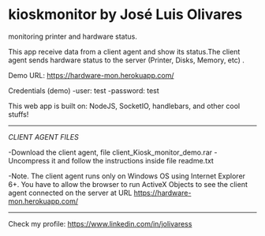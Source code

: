 # kioskmonitor by José Luis Olivares
monitoring printer and hardware status. 

This app receive data from a client agent and show its status.The client agent sends hardware status to the server (Printer, Disks, Memory, etc) .

Demo URL: https://hardware-mon.herokuapp.com/ 

Credentials (demo)
-user: test
-password: test

This web app is built on: NodeJS, SocketIO, handlebars, and other cool stuffs!

-------------------------------------------------
  *CLIENT AGENT FILES*
  
  -Download the client agent, file client_Kiosk_monitor_demo.rar
  -Uncompress it and follow the instructions inside file readme.txt
  
  -Note. The client agent runs only on Windows OS using Internet Explorer 6+. You have to allow  the browser to run ActiveX Objects to see the client agent connected on the server at URL https://hardware-mon.herokuapp.com/ 
  
-------------------------------------------------

Check my profile:
https://www.linkedin.com/in/jolivaress
